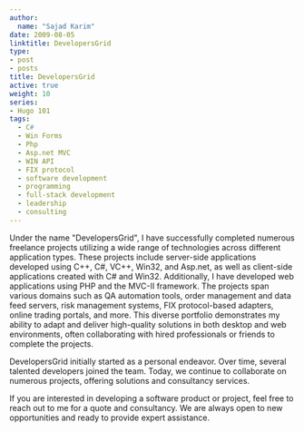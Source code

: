 ```yaml
---
author:
  name: "Sajad Karim"
date: 2009-08-05
linktitle: DevelopersGrid
type:
- post
- posts
title: DevelopersGrid
active: true
weight: 10
series:
- Hugo 101
tags:
  - C#
  - Win Forms
  - Php
  - Asp.net MVC
  - WIN API
  - FIX protocol
  - software development
  - programming
  - full-stack development
  - leadership
  - consulting
---
```


Under the name "DevelopersGrid", I have successfully completed numerous freelance projects utilizing a wide range of technologies across different application types. These projects include server-side applications developed using C++, C#, VC++, Win32, and Asp.net, as well as client-side applications created with C# and Win32. Additionally, I have developed web applications using PHP and the MVC-II framework. The projects span various domains such as QA automation tools, order management and data feed servers, risk management systems, FIX protocol-based adapters, online trading portals, and more. This diverse portfolio demonstrates my ability to adapt and deliver high-quality solutions in both desktop and web environments, often collaborating with hired professionals or friends to complete the projects.

DevelopersGrid initially started as a personal endeavor. Over time, several talented developers joined the team. Today, we continue to collaborate on numerous projects, offering solutions and consultancy services.


If you are interested in developing a software product or project, feel free to reach out to me for a quote and consultancy. We are always open to new opportunities and ready to provide expert assistance.

